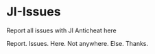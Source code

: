 # JI-Issues
Report all issues with JI Anticheat here

Report. Issues. Here. Not anywhere. Else. Thanks.
